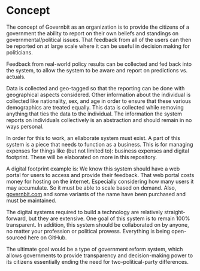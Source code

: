 # Concept
The concept of Governbit as an organization is to provide the citizens of a government the ability to report on their own beliefs and standings on governmental/political issues. That feedback from all of the users can then be reported on at large scale where it can be useful in decision making for politicians.

Feedback from real-world policy results can be collected and fed back into the system, to allow the system to be aware and report on predictions vs. actuals.

Data is collected and geo-tagged so that the reporting can be done with geographical aspects considered. Other information about the individual is collected like nationality, sex, and age in order to ensure that these various demographics are treated equally. This data is collected while removing anything that ties the data to the individual. The information the system reports on individuals collectively is an abstraction and should remain in no ways personal.

In order for this to work, an ellaborate system must exist. A part of this system is a piece that needs to function as a business. This is for managing expenses for things like (but not limited to): business expenses and digital footprint. These will be elaborated on more in this repository.

A digital footprint example is: We know this system should have a web portal for users to access and provide their feedback. That web portal costs money for hosting on the internet. Especially considering how many users it may accumulate. So it must be able to scale based on demand. Also, [governbit.com](http://www.governbit.com) and some variants of the name have been purchased and must be maintained.

The digital systems required to build a technology are relatively straight-forward, but they are extensive. One goal of this system is to remain 100% transparent. In addition, this system should be collaborated on by anyone, no matter your profession or political prowess. Everything is being open-sourced here on GitHub.

The ultimate goal would be a type of government reform system, which allows governments to provide transparency and decision-making power to its citizens essentially ending the need for two-political-party differences.

